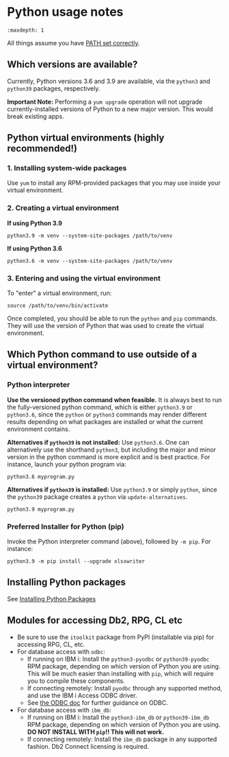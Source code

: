 # Python usage notes

```{toctree}
:maxdepth: 1
```

All things assume you have [PATH set correctly](../troubleshooting/SETTING_PATH.md).

## Which versions are available?
Currently, Python versions 3.6 and 3.9 are available, 
via the `python3` and `python39` packages, respectively.

**Important Note:**
Performing a `yum upgrade` operation will not upgrade
currently-installed versions of Python to a new major
version. This would break existing apps. 

## Python virtual environments (highly recommended!)
### 1. Installing system-wide packages
Use `yum` to install any RPM-provided packages that you
may use inside your virtual environment. 

### 2. Creating a virtual environment
**If using Python 3.9**
```
python3.9 -m venv --system-site-packages /path/to/venv
```
**If using Python 3.6**
```
python3.6 -m venv --system-site-packages /path/to/venv
```
### 3. Entering and using the virtual environment
To "enter" a virtual environment, run:
```
source /path/to/venv/bin/activate
```
Once completed, you should be able to run the `python` and `pip` commands. They will use the version of Python that was used to create the virtual environment. 


## Which Python command to use outside of a virtual environment?
### Python interpreter

**Use the versioned python command when feasible.**
It is always best to run the fully-versioned python command, which is
either `python3.9` or `python3.6`, since the `python` or
`python3` commands may render different results depending
on what packages are installed or what the current environment
contains.

**Alternatives if `python39` is not installed:**
Use `python3.6`. One can alternatively use the shorthand
`python3`, but including the major and minor version
in the python command is more explicit and is best practice.
For instance, launch your python program via:
```
python3.6 myprogram.py
```

**Alternatives if `python39` is installed:**
Use `python3.9` or simply `python`, since the `python39` package
creates a `python` via `update-alternatives`. 
```
python3.9 myprogram.py
```

### Preferred Installer for Python (pip)
Invoke the Python interpreter command (above), followed
by `-m pip`. For instance:
```
python3.9 -m pip install --upgrade xlsxwriter
```

## Installing Python packages
See [Installing Python Packages](INSTALLING_PYTHON_PKGS.md)

## Modules for accessing Db2, RPG, CL etc

- Be sure to use the `itoolkit` package from PyPI (installable via pip) for accessing RPG, CL, etc.
- For database access with `odbc`:
    -  If running on IBM i: Install the `python3-pyodbc` or `python39-pyodbc` RPM package, depending on which version of Python you are using. This will be much easier than installing with `pip`, which will require you to compile these components. 
    -  If connecting remotely: Install `pyodbc` through any supported method, and use the IBM i Access ODBC driver.
    -  See [the ODBC doc](../odbc/README.md) for further guidance on ODBC.
- For database access with `ibm_db`:
    -  If running on IBM i: Install the `python3-ibm_db` or `python39-ibm_db` RPM package, depending on which version of Python you are using. **DO NOT INSTALL WITH `pip`!! This will not work.**
    -  If connecting remotely: Install the `ibm_db` package in any supported fashion. Db2 Connect licensing is required.

